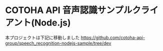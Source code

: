 COTOHA API 音声認識サンプルクライアント(Node.js)
====
本プロジェクトは下記に移動しました
https://github.com/cotoha-api-group/speech_recognition-nodejs-sample/tree/dev
